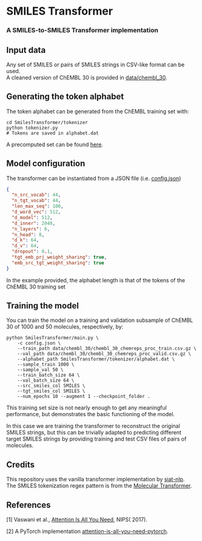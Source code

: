 # SMILES Transformer

### A SMILES-to-SMILES Transformer implementation

## Input data

Any set of SMILES or pairs of SMILES strings in CSV-like format can be used.  
A cleaned version of ChEMBL 30 is provided in [data/chembl_30](/data/chembl_30).

## Generating the token alphabet

The token alphabet can be generated from the ChEMBL training set with:

```console
cd SmilesTransformer/tokenizer
python tokenizer.py
# Tokens are saved in alphabet.dat
```

A precomputed set can be found [here](/SmilesTransformer/tokenizer/alphabet.dat).

## Model configuration

The transformer can be instantiated from a JSON file (i.e. [config.json](config.json))

```json
{
  "n_src_vocab": 44,
  "n_tgt_vocab": 44,
  "len_max_seq": 100,
  "d_word_vec": 512,
  "d_model": 512,
  "d_inner": 2048,
  "n_layers": 6,
  "n_head": 8,
  "d_k": 64,
  "d_v": 64,
  "dropout": 0.1,
  "tgt_emb_prj_weight_sharing": true,
  "emb_src_tgt_weight_sharing": true
}
```

In the example provided, the alphabet length is that of the tokens of the ChEMBL 30 training set

## Training the model

You can train the model on a training and validation subsample of ChEMBL 30 of 1000 and 50 molecules, respectively, by:

```console
python SmilesTransformer/main.py \
    -c config.json \
    --train_path data/chembl_30/chembl_30_chemreps_proc_train.csv.gz \
    --val_path data/chembl_30/chembl_30_chemreps_proc_valid.csv.gz \
    --alphabet_path SmilesTransformer/tokenizer/alphabet.dat \
    --sample_train 1000 \
    --sample_val 50 \
    --train_batch_size 64 \
    --val_batch_size 64 \
    --src_smiles_col SMILES \
    --tgt_smiles_col SMILES \
    --num_epochs 10 --augment 1 --checkpoint_folder .
```

This training set size is not nearly enough to get any meaningful performance, but demonstrates the basic functioning of
the model.

In this case we are training the transformer to reconstruct the original SMILES strings,
but this can be trivially adapted to predicting different target SMILES strings by
providing training and test CSV files of pairs of molecules.

## Credits

This repository uses the vanilla transformer implementation
by [siat-nlp](https://github.com/siat-nlp/transformer-pytorch).  
The SMILES tokenization regex pattern is from
the [Molecular Transformer](https://github.com/pschwllr/MolecularTransformer).

## References

[1] Vaswani et al., [Attention Is All You Need](http://papers.nips.cc/paper/7181-attention-is-all-you-need.pdf), NIPS(
2017).

[2] A PyTorch
implementation [attention-is-all-you-need-pytorch](https://github.com/jadore801120/attention-is-all-you-need-pytorch).